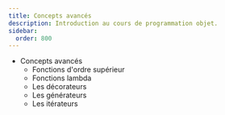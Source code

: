 ```yaml
---
title: Concepts avancés
description: Introduction au cours de programmation objet.
sidebar:
  order: 800
---
```


- Concepts avancés
    - Fonctions d'ordre supérieur
    - Fonctions lambda
    - Les décorateurs
    - Les générateurs
    - Les itérateurs